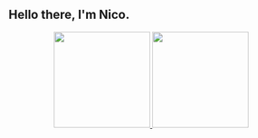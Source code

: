  ## Hello there, I'm Nico.
 
<div align="center">
 <a href="https://github.com/jesternook"> 
 <img height="170em" src="https://github-readme-stats.vercel.app/api?username=jesternook&show_icons=true&theme=darcula&include_all_commits=true&count_private=true"/>
 <a href="https://github.com/jesternook"> 
 <img height="170em" src="https://github-readme-stats.vercel.app/api/top-langs/?username=jesternook&layout=compact&langs_count=5&card_width=180em&theme=darcula"/>
</div>

## 
